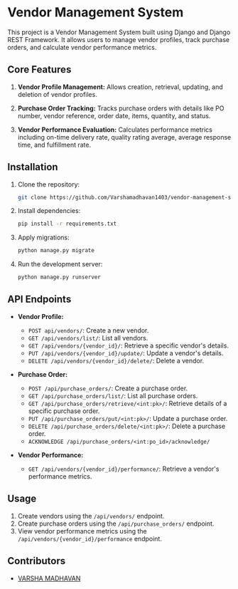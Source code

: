 # Vendor Management System

This project is a Vendor Management System built using Django and Django REST Framework. It allows users to manage vendor profiles, track purchase orders, and calculate vendor performance metrics.

## Core Features

1. **Vendor Profile Management:** Allows creation, retrieval, updating, and deletion of vendor profiles.

2. **Purchase Order Tracking:** Tracks purchase orders with details like PO number, vendor reference, order date, items, quantity, and status.

3. **Vendor Performance Evaluation:** Calculates performance metrics including on-time delivery rate, quality rating average, average response time, and fulfillment rate.

## Installation

1. Clone the repository:

    ```bash
    git clone https://github.com/Varshamadhavan1403/vendor-management-system.git
    ```

2. Install dependencies:

    ```bash
    pip install -r requirements.txt
    ```

3. Apply migrations:

    ```bash
    python manage.py migrate
    ```

4. Run the development server:

    ```bash
    python manage.py runserver
    ```

## API Endpoints

- **Vendor Profile:**
    - `POST api/vendors/`: Create a new vendor.
    - `GET /api/vendors/list/`: List all vendors.
    - `GET /api/vendors/{vendor_id}/`: Retrieve a specific vendor's details.
    - `PUT /api/vendors/{vendor_id}/update/`: Update a vendor's details.
    - `DELETE /api/vendors/{vendor_id}/delete/`: Delete a vendor.
    

- **Purchase Order:**
    - `POST /api/purchase_orders/`: Create a purchase order.
    - `GET /api/purchase_orders/list/`: List all purchase orders.
    - `GET /api/purchase_orders/retrieve/<int:pk>/`: Retrieve details of a specific purchase order.
    - `PUT /api/purchase_orders/put/<int:pk>/`: Update a purchase order.
    - `DELETE /api/purchase_orders/delete/<int:pk>/`: Delete a purchase order.
    - `ACKNOWLEDGE /api/purchase_orders/<int:po_id>/acknowledge/`
- **Vendor Performance:**
    - `GET /api/vendors/{vendor_id}/performance/`: Retrieve a vendor's performance metrics.

## Usage

1. Create vendors using the `/api/vendors/` endpoint.
2. Create purchase orders using the `/api/purchase_orders/` endpoint.
3. View vendor performance metrics using the `/api/vendors/{vendor_id}/performance` endpoint.

## Contributors

- [VARSHA MADHAVAN](https://github.com/Varshamadhavan1403)


